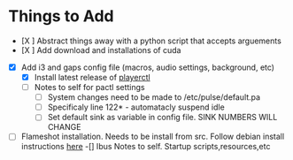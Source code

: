 # Things to Add
- [X ] Abstract things away with a python script that accepts arguements
- [X ] Add download and installations of cuda
- [X] Add i3 and gaps config file (macros, audio settings, background, etc)
  - [X] Install latest release of [playerctl](https://github.com/acrisci/playerctl) 
  - [ ] Notes to self for pactl settings 
    - [ ] System changes need to be made to /etc/pulse/default.pa 
    - [ ] Specificaly line 122* - automatacly suspend idle
    - [ ] Set default sink as variable in config file. SINK NUMBERS WILL CHANGE 
- [ ] Flameshot installation. Needs to be install from src. Follow debian install instructions [here](https://github.com/lupoDharkael/flameshot#install)
-[] Ibus Notes to self. Startup scripts,resources,etc
